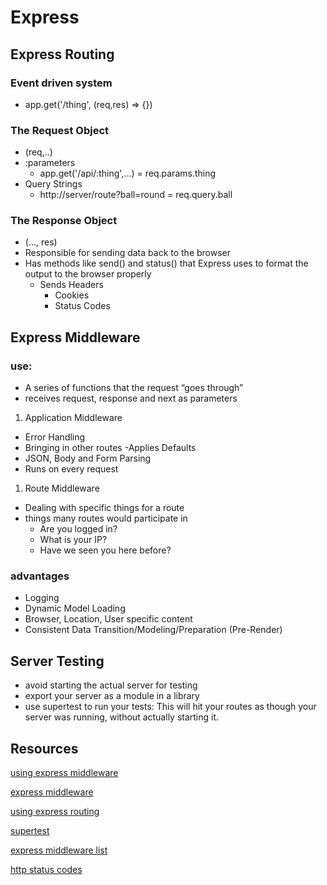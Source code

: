 # Express

## Express Routing
### Event driven system
- app.get('/thing', (req,res) => {})

### The Request Object
- (req,..)
- :parameters
    - app.get('/api/:thing',...) = req.params.thing
- Query Strings
    - http://server/route?ball=round = req.query.ball
### The Response Object
- (..., res)
- Responsible for sending data back to the browser
- Has methods like send() and status() that Express uses to format the output to the browser properly
    - Sends Headers
        - Cookies
        - Status Codes

## Express Middleware
### use:
- A series of functions that the request “goes through”
- receives request, response and next as parameters


1. Application Middleware
  - Error Handling
  - Bringing in other routes
  -Applies Defaults
  - JSON, Body and Form Parsing
  - Runs on every request

1. Route Middleware
  - Dealing with specific things for a route
  - things many routes would participate in
    - Are you logged in?
    - What is your IP?
    - Have we seen you here before?


### advantages
- Logging
- Dynamic Model Loading
- Browser, Location, User specific content
- Consistent Data Transition/Modeling/Preparation (Pre-Render)

## Server Testing

- avoid starting the actual server for testing
- export your server as a module in a library
- use supertest to run your tests: This will hit your routes as though your server was running, without actually starting it.

## Resources

[using express middleware](https://expressjs.com/en/guide/using-middleware.html)

[express middleware](https://www.tutorialspoint.com/expressjs/expressjs_middleware.htm)

[using express routing](https://expressjs.com/en/guide/routing.html)

[supertest](https://github.com/visionmedia/supertest)

[express middleware list](https://expressjs.com/en/resources/middleware.html)

[http status codes](https://www.restapitutorial.com/httpstatuscodes.html)

